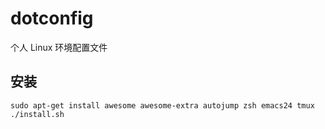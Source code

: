 # dotconfig

个人 Linux 环境配置文件

## 安装

```
sudo apt-get install awesome awesome-extra autojump zsh emacs24 tmux
./install.sh
```

